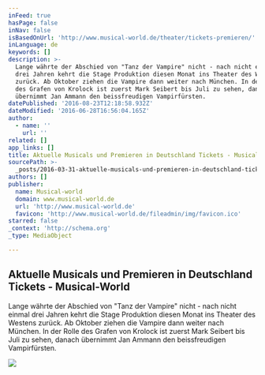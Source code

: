 ```yaml
---
inFeed: true
hasPage: false
inNav: false
isBasedOnUrl: 'http://www.musical-world.de/theater/tickets-premieren/'
inLanguage: de
keywords: []
description: >-
  Lange währte der Abschied von "Tanz der Vampire" nicht - nach nicht einmal
  drei Jahren kehrt die Stage Produktion diesen Monat ins Theater des Westens
  zurück. Ab Oktober ziehen die Vampire dann weiter nach München. In der Rolle
  des Grafen von Krolock ist zuerst Mark Seibert bis Juli zu sehen, danach
  übernimmt Jan Ammann den beissfreudigen Vampirfürsten.
datePublished: '2016-08-23T12:18:58.932Z'
dateModified: '2016-06-28T16:56:04.165Z'
author:
  - name: ''
    url: ''
related: []
app_links: []
title: Aktuelle Musicals und Premieren in Deutschland Tickets - Musical-World
sourcePath: >-
  _posts/2016-03-31-aktuelle-musicals-und-premieren-in-deutschland-tickets-mus.md
authors: []
publisher:
  name: Musical-world
  domain: www.musical-world.de
  url: 'http://www.musical-world.de'
  favicon: 'http://www.musical-world.de/fileadmin/img/favicon.ico'
starred: false
_context: 'http://schema.org'
_type: MediaObject

---
```

<article style=""><h1>Aktuelle Musicals und Premieren in Deutschland Tickets - Musical-World</h1><p>Lange währte der Abschied von "Tanz der Vampire" nicht - nach nicht einmal drei Jahren kehrt die Stage Produktion diesen Monat ins Theater des Westens zurück. Ab Oktober ziehen die Vampire dann weiter nach München. In der Rolle des Grafen von Krolock ist zuerst Mark Seibert bis Juli zu sehen, danach übernimmt Jan Ammann den beissfreudigen Vampirfürsten.</p><img src="https://s3-us-west-2.amazonaws.com/the-grid-img/p/4e3a8b9606aa6205f3a9716628babc5afbfc889e.jpg" /></article>